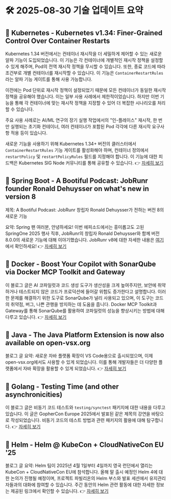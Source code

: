 # 🛠️ 2025-08-30 기술 업데이트 요약

## 🔹 Kubernetes - Kubernetes v1.34: Finer-Grained Control Over Container Restarts
Kubernetes 1.34 버전에서는 컨테이너 재시작을 더 세밀하게 제어할 수 있는 새로운 알파 기능이 도입되었습니다. 이 기능은 각 컨테이너에 개별적인 재시작 정책을 설정할 수 있게 해주며, Pod의 전역 재시작 정책을 무시할 수 있습니다. 또한, 종료 코드에 따라 조건부로 개별 컨테이너를 재시작할 수 있습니다. 이 기능은 `ContainerRestartRules`라는 알파 기능 게이트를 통해 사용 가능합니다.

이전에는 Pod 단위로 재시작 정책이 설정되었기 때문에 모든 컨테이너가 동일한 재시작 정책을 공유해야 했습니다. 이는 일부 사용 사례에서 제한적이었습니다. 하지만 이번 기능을 통해 각 컨테이너에 맞는 재시작 정책을 지정할 수 있어 더 복잡한 시나리오를 처리할 수 있습니다.

주요 사용 사례로는 AI/ML 연구의 장기 실행 작업에서의 "인-플레이스" 재시작, 한 번만 실행되는 초기화 컨테이너, 여러 컨테이너가 포함된 Pod 각각에 다른 재시작 요구사항 적용 등이 있습니다.

새로운 기능을 사용하기 위해 Kubernetes 1.34+ 버전의 클러스터에서 `ContainerRestartRules` 기능 게이트를 활성화해야 하며, 컨테이너 정의에서 `restartPolicy` 및 `restartPolicyRules` 필드를 지정해야 합니다. 이 기능에 대한 피드백은 Kubernetes SIG Node 커뮤니티를 통해 공유할 수 있습니다.
👉 [자세히 보기](https://kubernetes.io/blog/2025/08/29/kubernetes-v1-34-per-container-restart-policy/)

## 🔹 Spring Boot - A Bootiful Podcast: JobRunr founder Ronald Dehuysser on what's new in version 8
제목: A Bootiful Podcast: JobRunr 창립자 Ronald Dehuysser가 전하는 버전 8의 새로운 기능

요약: Spring 팬 여러분, 안녕하세요! 이번 에피소드에서는 흥미롭고도 고된 SpringOne 2025 행사 직후, JobRunr의 창립자 Ronald Dehuysser와 함께 버전 8.0.0의 새로운 기능에 대해 이야기했습니다. JobRunr v8에 대한 자세한 내용은 [여기](https://www.jobrunr.io/en/blog/v8-release/)에서 확인하세요!
👉 [자세히 보기](https://spring.io/blog/2025/08/28/a-bootiful-podcast-ronald-dehuysser)

## 🔹 Docker - Boost Your Copilot with SonarQube via Docker MCP Toolkit and Gateway
이 블로그 글은 AI 코파일럿과 코드 생성 도구가 생산성을 크게 높여주지만, 보안에 취약하거나 테스트되지 않은 코드가 프로덕션에 들어갈 위험도 증가한다고 설명합니다. 이러한 문제를 해결하기 위한 도구로 SonarQube가 널리 사용되고 있으며, 이 도구는 코드의 취약점, 버그, 나쁜 관행을 방지하는 데 도움을 줍니다. Docker MCP Toolkit과 Gateway를 통해 SonarQube를 활용하여 코파일럿의 성능을 향상시키는 방법에 대해 다루고 있습니다.
👉 [자세히 보기](https://www.docker.com/blog/blog-sonarqube-copilot-docker-mcp-toolkit/)

## 🔹 Java - The Java Platform Extension is now also available on open-vsx.org
블로그 글 요약: 새로운 자바 플랫폼 확장이 VS Code용으로 출시되었으며, 이제 open-vsx.org에서도 사용할 수 있게 되었습니다. 이를 통해 개발자들은 더 다양한 플랫폼에서 자바 확장을 활용할 수 있게 되었습니다.
👉 [자세히 보기](https://inside.java/2025/08/29/java-vscode-extension-update/)

## 🔹 Golang - Testing Time (and other asynchronicities)
이 블로그 글은 비동기 코드 테스트와 `testing/synctest` 패키지에 대한 내용을 다루고 있습니다. 이 글은 GopherCon Europe 2025에서 발표된 같은 제목의 강연을 바탕으로 작성되었습니다. 비동기 코드의 테스트 방법과 관련 패키지의 활용에 대해 탐구합니다.
👉 [자세히 보기](https://go.dev/blog/testing-time)

## 🔹 Helm - Helm @ KubeCon + CloudNativeCon EU '25
블로그 글 요약: Helm 팀이 2025년 4월 1일부터 4일까지 영국 런던에서 열리는 KubeCon + CloudNativeCon EU에 참석합니다. 올해 말 출시 예정인 Helm 4에 대한 논의가 진행될 예정이며, 프로젝트 파빌리온의 Helm 부스와 발표 세션에서 유지관리자들과의 대화에 참여할 수 있습니다. 주간 동안의 Helm 관련 활동에 대한 자세한 정보는 제공된 링크에서 확인할 수 있습니다.
👉 [자세히 보기](https://helm.sh/blog/helm-at-kubecon-eu-25/)

